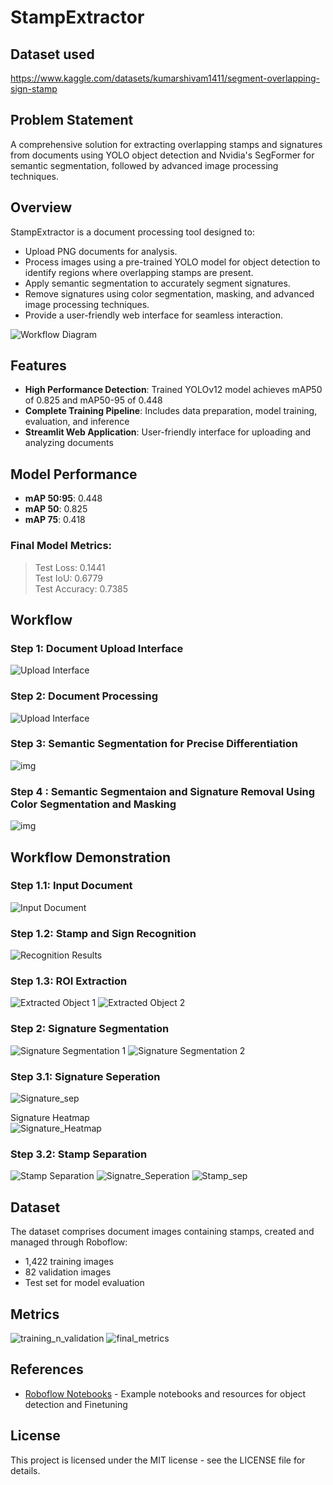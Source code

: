 # StampExtractor

## Dataset used
https://www.kaggle.com/datasets/kumarshivam1411/segment-overlapping-sign-stamp

## Problem Statement

A comprehensive solution for extracting overlapping stamps and signatures from documents using YOLO object detection and Nvidia's SegFormer for semantic segmentation, followed by advanced image processing techniques. 

## Overview  

StampExtractor is a document processing tool designed to:  

- Upload PNG documents for analysis.  
- Process images using a pre-trained YOLO model for object detection to identify regions where overlapping stamps are present.  
- Apply semantic segmentation to accurately segment signatures.  
- Remove signatures using color segmentation, masking, and advanced image processing techniques.  
- Provide a user-friendly web interface for seamless interaction.


![Workflow Diagram](image_assests/image.png)

## Features

- **High Performance Detection**: Trained YOLOv12 model achieves mAP50 of 0.825 and mAP50-95 of 0.448
- **Complete Training Pipeline**: Includes data preparation, model training, evaluation, and inference
- **Streamlit Web Application**: User-friendly interface for uploading and analyzing documents

## Model Performance

- **mAP 50:95**: 0.448
- **mAP 50**: 0.825
- **mAP 75**: 0.418
### Final Model Metrics:
> Test Loss: 0.1441  
> Test IoU: 0.6779  
> Test Accuracy: 0.7385  

## Workflow

### Step 1: Document Upload Interface
![Upload Interface](image_assests/WhatsApp%20Image%202025-03-07%20at%2010.36.55.jpeg)

### Step 2: Document Processing
![Upload Interface](image_assests/WhatsApp%20Image%202025-03-07%20at%2011.16.49.jpeg)

### Step 3: Semantic Segmentation for Precise Differentiation
![img](image_assests/4.jpg)


### Step 4 : Semantic Segmentaion and Signature Removal Using  Color Segmentation and Masking
![img](image_assests/3.jpg)

## Workflow Demonstration

### Step 1.1: Input Document
![Input Document](image_assests/Screenshot%202025-03-06%20234344.png)

### Step 1.2: Stamp and Sign Recognition
![Recognition Results](image_assests/output.png)

### Step 1.3: ROI Extraction
![Extracted Object 1](image_assests/object_0.png)
![Extracted Object 2](image_assests/object_3.png)

### Step 2: Signature Segmentation
![Signature Segmentation 1](image_assests/Screenshot%202025-03-07%20104506.png)
![Signature Segmentation 2](image_assests/Screenshot%202025-03-07%20104528.png)

### Step 3.1: Signature Seperation
![Signature_sep](image_assests/WhatsApp%20Image%202025-03-07%20at%2013.27.23.jpeg)  

Signature Heatmap  
![Signature_Heatmap](image_assests/WhatsApp%20Image%202025-03-07%20at%2013.34.00.jpeg)


### Step 3.2: Stamp Separation
![Stamp Separation](image_assests/Screenshot%202025-03-07%20104815.png)
![Signatre_Seperation](image_assests/tert2.JPG)
![Stamp_sep](image_assests/WhatsApp%20Image%202025-03-07%20at%2013.28.09.jpeg)

## Dataset

The dataset comprises document images containing stamps, created and managed through Roboflow:
- 1,422 training images
- 82 validation images
- Test set for model evaluation

## Metrics

![training_n_validation](image_assests/WhatsApp%20Image%202025-03-07%20at%2011.05.15.jpeg)
![final_metrics](image_assests/WhatsApp%20Image%202025-03-07%20at%2011.05.42.jpeg)

## References

- [Roboflow Notebooks](https://github.com/roboflow/notebooks) - Example notebooks and resources for object detection and Finetuning

## License

This project is licensed under the  MIT license - see the LICENSE file for details.
